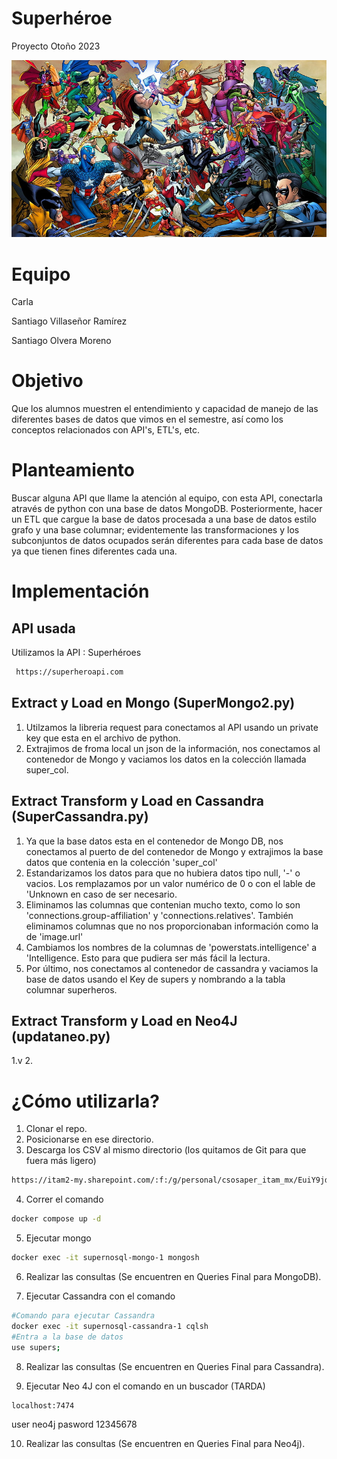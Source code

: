 # Superhéroe
Proyecto Otoño 2023

![Superhéroe](super.jpg)

# Equipo 

Carla

Santiago Villaseñor Ramírez

Santiago Olvera Moreno

# Objetivo

Que los alumnos muestren el entendimiento y capacidad de manejo de las diferentes bases de datos que vimos en el semestre, así como los conceptos relacionados con API's, ETL's, etc.

# Planteamiento

Buscar alguna API que llame la atención al equipo, con esta API, conectarla através de python con una base de datos MongoDB. Posteriormente, hacer un ETL que cargue la base de datos procesada  a una base de datos estilo grafo y una base columnar; evidentemente las transformaciones y los subconjuntos de datos ocupados serán diferentes para cada base de datos ya que tienen fines diferentes cada una.

# Implementación

## API usada

Utilizamos la API : Superhéroes
 ```bash
  https://superheroapi.com
 ```
## Extract y Load en Mongo (SuperMongo2.py)
1. Utilzamos la libreria request para conectamos al API usando un private key que esta en el archivo de python.
2. Extrajimos de froma local un json de la información, nos conectamos al contenedor de Mongo y vaciamos los datos en la colección llamada super_col.

## Extract Transform y Load en Cassandra (SuperCassandra.py)
1. Ya que la base datos esta en el contenedor de Mongo DB, nos conectamos al puerto de del contenedor de Mongo y extrajimos la base datos que contenia en la colección 'super_col'
2. Estandarizamos los datos para que no hubiera datos tipo null, '-' o vacios. Los remplazamos por un valor numérico de 0 o con el lable de 'Unknown en caso de ser necesario.
3. Eliminamos las columnas que contenian mucho texto, como lo son 'connections.group-affiliation' y 'connections.relatives'. También eliminamos columnas que no nos proporcionaban información como la de 'image.url'
4. Cambiamos los nombres de la columnas de 'powerstats.intelligence' a 'Intelligence. Esto para que pudiera ser más fácil la lectura.
5. Por último, nos conectamos al contenedor de cassandra y vaciamos la base de datos usando el Key de supers y nombrando a la tabla columnar superheros.

   
## Extract Transform y Load en Neo4J (updataneo.py)
1.v 
2.
  

# ¿Cómo utilizarla?
1. Clonar el repo.
2. Posicionarse en ese directorio.
3. Descarga los CSV al mismo directorio (los quitamos de Git para que fuera más ligero)
  ```bash
  https://itam2-my.sharepoint.com/:f:/g/personal/csosaper_itam_mx/EuiY9jdQ0e9Lm2R2HQC9xoEBWzgDw7w6Fbqpp4YBBYd_3A?e=9GAthD
  ```
4. Correr el comando
  ```bash
  docker compose up -d
  ```
5. Ejecutar mongo
  ```bash
  docker exec -it supernosql-mongo-1 mongosh
  ```
   
6. Realizar las consultas (Se encuentren en Queries Final para MongoDB).

7. Ejecutar Cassandra con el comando
  ```bash
  #Comando para ejecutar Cassandra
  docker exec -it supernosql-cassandra-1 cqlsh
  #Entra a la base de datos
  use supers;
  ```
8. Realizar las consultas (Se encuentren en Queries Final para Cassandra).

9. Ejecutar Neo 4J con el comando en un buscador (TARDA)
  ```bash
localhost:7474  
  ```
user neo4j
pasword 12345678

10. Realizar las consultas (Se encuentren en Queries Final para Neo4j).
   
 

